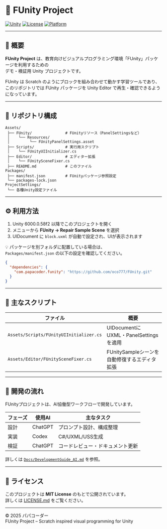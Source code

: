 # 🎨 FUnity Project  

[![Unity](https://img.shields.io/badge/Unity-6000.0.58f2-black?logo=unity)]()
[![License](https://img.shields.io/badge/license-MIT-blue.svg)]()
[![Platform](https://img.shields.io/badge/platform-Windows%20%7C%20Mac-lightgrey.svg)]()

---

## 🧭 概要  

**FUnity Project** は、教育向けビジュアルプログラミング環境「FUnity」パッケージを利用するための  
デモ・検証用 Unity プロジェクトです。  

FUnity は Scratch のようにブロックを組み合わせて動かす学習ツールであり、  
このリポジトリでは FUnity パッケージを Unity Editor で再生・確認できるようになっています。  

---

## 🧩 リポジトリ構成

```
Assets/
 ├── FUnity/               # FUnityリソース（PanelSettingsなど）
 │    └── Resources/
 │         └── FUnityPanelSettings.asset
 ├── Scripts/              # 実行用スクリプト
 │    └── FUnityUIInitializer.cs
 ├── Editor/               # エディター拡張
 │    └── FUnitySceneFixer.cs
 ├── README.md             # このファイル
Packages/
 ├── manifest.json         # FUnityパッケージ参照設定
 └── packages-lock.json
ProjectSettings/
 └── 各種Unity設定ファイル
```

---

## ⚙️ 利用方法

1. Unity 6000.0.58f2 以降でこのプロジェクトを開く  
2. メニューから **FUnity → Repair Sample Scene** を選択  
3. UIDocument に `block.uxml` が自動で設定され、UIが表示されます  

💡 パッケージを別フォルダに配置している場合は、  
`Packages/manifest.json` の以下の設定を確認してください。

```json
{
  "dependencies": {
    "com.papacoder.funity": "https://github.com/oco777/FUnity.git"
  }
}
```

---

## 🧠 主なスクリプト

| ファイル | 概要 |
|-----------|------|
| `Assets/Scripts/FUnityUIInitializer.cs` | UIDocumentにUXML・PanelSettingsを適用 |
| `Assets/Editor/FUnitySceneFixer.cs` | FUnitySampleシーンを自動修復するエディタ拡張 |

---

## 🧰 開発の流れ

FUnityプロジェクトは、AI協働型ワークフローで開発しています。

| フェーズ | 使用AI | 主なタスク |
|-----------|---------|-------------|
| 設計 | ChatGPT | プロンプト設計、構成整理 |
| 実装 | Codex | C#/UXML/USS生成 |
| 検証 | ChatGPT | コードレビュー・ドキュメント更新 |

詳しくは [`Docs/DevelopmentGuide_AI.md`](../FUnity/Docs/DevelopmentGuide_AI.md) を参照。

---

## 📜 ライセンス
このプロジェクトは **MIT License** のもとで公開されています。  
詳しくは [LICENSE.md](LICENSE.md) をご覧ください。

---

© 2025 パパコーダー  
FUnity Project – Scratch inspired visual programming for Unity  
